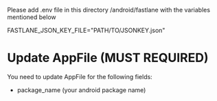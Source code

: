 Please add .env file in this directory /android/fastlane with the variables mentioned below

FASTLANE_JSON_KEY_FILE="PATH/TO/JSONKEY.json"

# Update AppFile (MUST REQUIRED)

You need to update AppFile for the following fields:

- package_name (your android package name)
